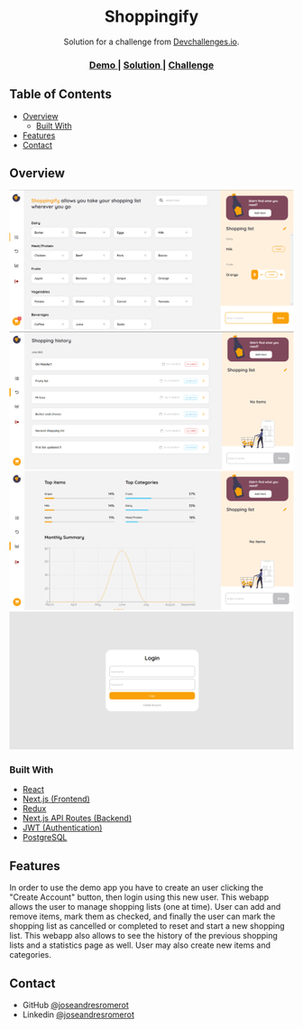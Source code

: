 <!-- Please update value in the {}  -->

<h1 align="center">Shoppingify</h1>

<div align="center">
   Solution for a challenge from  <a href="http://devchallenges.io" target="_blank">Devchallenges.io</a>.
</div>

<div align="center">
  <h3>
    <a href="https://shoppingify-five.vercel.app">
      Demo
    </a>
    <span> | </span>
    <a href="https://github.com/joseandresromerot/shoppingify">
      Solution
    </a>
    <span> | </span>
    <a href="https://devchallenges.io/challenges/mGd5VpbO4JnzU6I9l96x">
      Challenge
    </a>
  </h3>
</div>

<!-- TABLE OF CONTENTS -->

## Table of Contents

- [Overview](#overview)
  - [Built With](#built-with)
- [Features](#features)
- [Contact](#contact)

<!-- OVERVIEW -->

## Overview

![screenshot](https://github.com/joseandresromerot/shoppingify/blob/main/public/screenshot.png)
![screenshot](https://github.com/joseandresromerot/shoppingify/blob/main/public/screenshot2.png)
![screenshot](https://github.com/joseandresromerot/shoppingify/blob/main/public/screenshot3.png)
![screenshot](https://github.com/joseandresromerot/shoppingify/blob/main/public/screenshot4.png)

### Built With

<!-- This section should list any major frameworks that you built your project using. Here are a few examples.-->

- [React](https://reactjs.org/)
- [Next.js (Frontend)](https://nextjs.org/)
- [Redux](https://redux.js.org/)
- [Next.js API Routes (Backend)](https://nextjs.org/docs/pages/building-your-application/routing/api-routes)
- [JWT (Authentication)](https://jwt.io/)
- [PostgreSQL](https://www.postgresql.org/)

## Features

<!-- List the features of your application or follow the template. Don't share the figma file here :) -->

In order to use the demo app you have to create an user clicking the "Create Account" button, then login using this new user. This webapp allows the user to manage shopping lists (one at time). User can add and remove items, mark them as checked, and finally the user can mark the shopping list as cancelled or completed to reset and start a new shopping list. This webapp also allows to see the history of the previous shopping lists and a statistics page as well. User may also create new items and categories.

## Contact

- GitHub [@joseandresromerot](https://github.com/joseandresromerot)
- Linkedin [@joseandresromerot](https://www.linkedin.com/in/joseandresromerot/)
